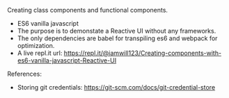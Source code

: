 Creating class components and functional components.
- ES6 vanilla javascript
- The purpose is to demonstate a Reactive UI without any frameworks.
- The only dependencies are babel for transpiling es6 and webpack for optimization.
- A live repl.it url: https://repl.it/@iamwill123/Creating-components-with-es6-vanilla-javascript-Reactive-UI

References:
- Storing git credentials: https://git-scm.com/docs/git-credential-store